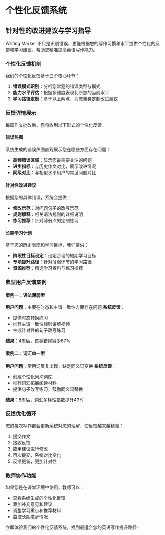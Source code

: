 # 个性化反馈系统

## 针对性的改进建议与学习指导

Writing Marker 不只是识别错误，更能根据您的写作习惯和水平提供个性化的反馈和学习建议，帮助您精准提高英语写作能力。

### 个性化反馈机制

<!-- ![个性化反馈流程](/images/personalized-feedback.svg) -->

我们的个性化反馈基于三个核心环节：

1. **错误模式识别**：分析您常犯的错误类型与模式
2. **能力水平评估**：根据多维度表现判断您的当前水平
3. **学习路径定制**：基于以上两点，为您量身定制改进建议

### 反馈详情展示

每篇作文批改后，您将收到以下形式的个性化反馈：

#### 错误热图

系统生成的错误热图直观展示您在哪些方面存在问题：

- **高频错误区域**：显示您最需要关注的问题
- **进步指标**：与历史作文对比，展示改进情况
- **同级对比**：与相似水平用户的常见问题对比

#### 针对性改进建议

根据您的具体错误，系统会提供：

- **修改示范**：对问题句子的改写示范
- **规则解释**：相关语法规则的详细说明
- **练习推荐**：针对薄弱点的定制练习

#### 长期学习计划

基于您的历史表现和学习目标，我们提供：

- **阶段性目标设定**：设定合理的短期学习目标
- **专项提升路径**：针对薄弱环节的学习路径
- **资源推荐**：精选学习资料与练习推荐

### 典型用户反馈案例

#### 案例一：语法薄弱型

**用户问题**：主要在时态和主谓一致性方面存在问题
**系统反馈**：

- 提供时态转换练习
- 推荐主谓一致性规则讲解视频
- 生成针对性的句子改写练习

**结果**：4周后，该类错误减少67%

#### 案例二：词汇单一型

**用户问题**：常用词反复出现，缺乏同义词变换
**系统反馈**：

- 创建个性化同义词库
- 推荐词汇拓展阅读材料
- 提供句子改写练习，鼓励同义词替换

**结果**：8周后，词汇多样性指数提升43%

### 反馈优化循环

您的每次写作都会更新系统对您的理解，使反馈越来越精准：

1. 提交作文
2. 接收反馈
3. 应用建议进行修改
4. 再次提交，系统对比变化
5. 反馈更新，更加针对性

### 教师协作功能

如果您是在课堂环境中使用，教师可以：

- 查看系统生成的个性化反馈
- 添加补充意见和建议
- 调整学习重点和推荐材料
- 监控长期进步情况

立即体验我们的个性化反馈系统，找到最适合您的英语写作提升路径！

<!-- [开始我的第一次写作评估](/get-started#first-assessment){.button} -->
